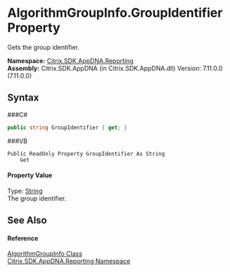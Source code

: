 # AlgorithmGroupInfo.GroupIdentifier Property 
 

Gets the group identifier.

**Namespace:**&nbsp;<a href="N_Citrix_SDK_AppDNA_Reporting">Citrix.SDK.AppDNA.Reporting</a><br />**Assembly:**&nbsp;Citrix.SDK.AppDNA (in Citrix.SDK.AppDNA.dll) Version: 7.11.0.0 (7.11.0.0)

## Syntax

###C#
```csharp
public string GroupIdentifier { get; }
```

###VB
```vbnet
Public ReadOnly Property GroupIdentifier As String
	Get
```


#### Property Value
Type: <a href="http://msdn2.microsoft.com/en-us/library/s1wwdcbf" target="_blank">String</a><br />The group identifier.

## See Also


#### Reference
<a href="T_Citrix_SDK_AppDNA_Reporting_AlgorithmGroupInfo">AlgorithmGroupInfo Class</a><br /><a href="N_Citrix_SDK_AppDNA_Reporting">Citrix.SDK.AppDNA.Reporting Namespace</a><br />